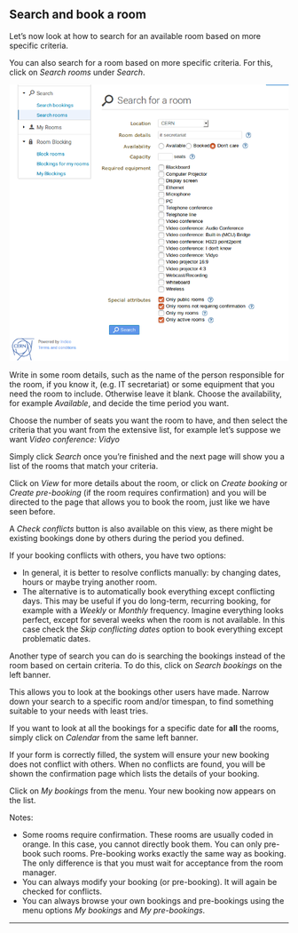 ## Search and book a room

Let’s now look at how to search for an available room based on more specific criteria.

You can also search for a room based on more specific criteria. For this, click on _Search rooms_ under _Search_.

![](/assets/indico_room_search_all.png)

Write in some room details, such as the name of the person responsible for the room, if you know it, \(e.g. IT secretariat\) or some equipment that you need the room to include. Otherwise leave it blank.
Choose the availability, for example _Available_, and decide the time period you want.

Choose the number of seats you want the room to have, and then select the criteria that you want from the extensive list, for example let’s suppose we want _Video conference: Vidyo_

Simply click _Search_ once you’re finished and the next page will show you a list of the rooms that match your criteria.

Click on _View_ for more details about the room, or click on _Create booking_ or _Create pre-booking_ (if the room requires confirmation) and you will be directed to the page that allows you to book the room, just like we have seen before.

A _Check conflicts_ button is also available on this view, as there might be existing bookings done by others during the period you defined. 

If your booking conflicts with others, you have two options:

* In general, it is better to resolve conflicts manually: by changing dates, hours or maybe trying another room.
* The alternative is to automatically book everything except conflicting days. This may be useful if you do long-term, recurring booking, for example with a _Weekly_ or _Monthly_ frequency. Imagine everything looks perfect, except for several weeks when the room is not available. In this case check the _Skip conflicting dates_ option to book everything except problematic dates.

Another type of search you can do is searching the bookings instead of the room based on certain criteria.
To do this, click on _Search bookings_ on the left banner.

This allows you to look at the bookings other users have made. Narrow down your search to a specific room and/or timespan, to find something suitable to your needs with least tries.

If you want to look at all the bookings for a specific date for **all** the rooms, simply click on _Calendar_ from the same left banner.

If your form is correctly filled, the system will ensure your new booking does not conflict with others. When no conflicts are found, you will be shown the confirmation page which lists the details of your booking.

Click on _My bookings_ from the menu. Your new booking now appears on the list.

Notes: 
* Some rooms require confirmation. These rooms are usually coded in orange. In this case, you cannot directly book them. You can only pre-book such rooms. Pre-booking works exactly the same way as booking. The only difference is that you must wait for acceptance from the room manager.
* You can always modify your booking \(or pre-booking\). It will again be checked for conflicts.
* You can always browse your own bookings and pre-bookings using the menu options _My bookings_ and _My pre-bookings_.

---
